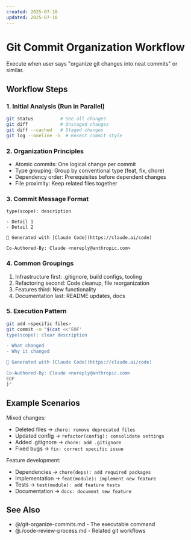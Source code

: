 ```yaml
---
created: 2025-07-18
updated: 2025-07-18
---
```


# Git Commit Organization Workflow

Execute when user says "organize git changes into neat commits" or similar.

## Workflow Steps

### 1. Initial Analysis (Run in Parallel)
```bash
git status          # See all changes
git diff            # Unstaged changes
git diff --cached   # Staged changes
git log --oneline -5  # Recent commit style
```

### 2. Organization Principles
- Atomic commits: One logical change per commit
- Type grouping: Group by conventional type (feat, fix, chore)
- Dependency order: Prerequisites before dependent changes
- File proximity: Keep related files together

### 3. Commit Message Format
```
type(scope): description

- Detail 1
- Detail 2

🤖 Generated with [Claude Code](https://claude.ai/code)

Co-Authored-By: Claude <noreply@anthropic.com>
```

### 4. Common Groupings
1. Infrastructure first: .gitignore, build configs, tooling
2. Refactoring second: Code cleanup, file reorganization  
3. Features third: New functionality
4. Documentation last: README updates, docs

### 5. Execution Pattern
```bash
git add <specific files>
git commit -m "$(cat <<'EOF'
type(scope): clear description

- What changed
- Why it changed

🤖 Generated with [Claude Code](https://claude.ai/code)

Co-Authored-By: Claude <noreply@anthropic.com>
EOF
)"
```

## Example Scenarios

Mixed changes:
- Deleted files → `chore: remove deprecated files`
- Updated config → `refactor(config): consolidate settings`
- Added .gitignore → `chore: add .gitignore`
- Fixed bugs → `fix: correct specific issue`

Feature development:
- Dependencies → `chore(deps): add required packages`
- Implementation → `feat(module): implement new feature`
- Tests → `test(module): add feature tests`
- Documentation → `docs: document new feature`

## See Also
- @/git-organize-commits.md - The executable command
- @./code-review-process.md - Related git workflows